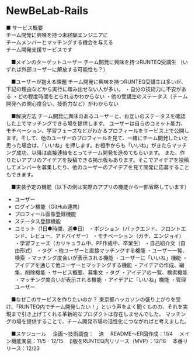# NewBeLab-Rails
■ サービス概要  
チーム開発に興味を持つ未経験エンジニアに   
チームメンバーとマッチングする機会を与える  
チーム開発支援サービスです  
 
　■メインのターゲットユーザー
チーム開発に興味を持つRUNTEQ受講生
（いずれは外部ユーザーに解放する可能性も？）

　■ユーザーが抱える課題
チーム開発に興味を持つRUNTEQ受講生は多いが、下記の理由などから実行に踏み出せない人が多い。
・自分の技術力に不安がある
・どの程度時間をとられるかわからない
・他の受講生のステータス（チーム開発への関心度合い、技術力など）がわからない

　■解決方法
チーム開発に興味のあるユーザーと、お互いのステータスを確認した上でマッチングできる場を提供します。
ユーザーは自らのコミット能力、モチベーション、学習フェーズなどがわかるプロフィールをサービス上で公開します。そして、他のユーザーのプロフィールを見て、一緒にチーム開発したいと思った場合は、「いいね」を押します。お相手からも「いいね」がきたらマッチング成功、以降は直接連絡をとってチーム開発を進めてもらいます。
また、作りたいアプリのアイデアを投稿できる掲示板もあります。そこでアイデアを投稿してメンバーを募集したり、他のユーザーのアイデアを見て開発に応募することもできます。

　■実装予定の機能（以下の例は実際のアプリの機能から一部省略しています）
- ユーザー
- ログイン機能（GitHub連携）
- プロフィール画像登録機能
- ステータス登録機能
- コミット（1日●時間、週●日）
		・ポジション（バックエンド、フロントエンド、レビュー、アドバイザー）
		・モチベーション（ガチ、エンジョイ）
		・学習フェーズ（カリキュラム中、PF作成中、卒業生）
		・自己紹介文（自由形式）
		・タグ
	・他ユーザーと直接マッチングする機能
		・ユーザー一覧、検索
			・マッチング度合いが表示される機能
		・ユーザーに「いいね」機能
	・アイデアを通じて他ユーザーとマッチングする機能
		・アイデアの作成、編集、削除機能
			・サービス概要、募集文
			・タグ
		・アイデアの一覧、検索機能
			・マッチング度合いが表示される機能
		・アイデアに「いいね」機能
・管理ユーザー

　■なぜこのサービスを作りたいのか？
東京都ハッカソンの盛り上がりを受け、「RUNTEQ内でチーム開発したい！」という声をよく聞くものの、それを実現まで引き上げてくれる革新的なプロダクトは存在しませんでした。
マッチングの場を提供することで、チーム開発市場の活性化につながればと考えました。

　■スケジュール
　企画〜技術調査：　済
　README〜ER図作成：11/4
　メイン機能実装：11/5 - 12/15
　β版をRUNTEQ内リリース（MVP）：12/16
　本番リリース：12/23
